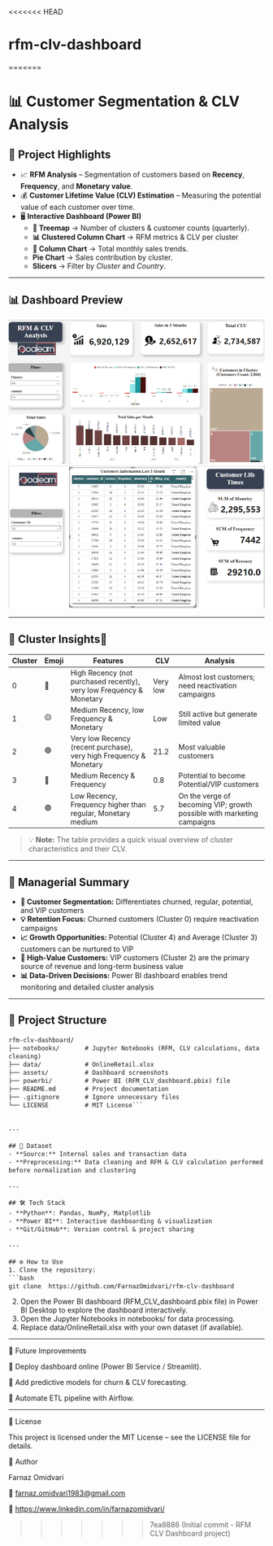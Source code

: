 <<<<<<< HEAD
# rfm-clv-dashboard
=======
# 📊 Customer Segmentation & CLV Analysis

## 🚀 Project Highlights
- 📈 **RFM Analysis** – Segmentation of customers based on **Recency**, **Frequency**, and **Monetary value**.  
- 💰 **Customer Lifetime Value (CLV) Estimation** – Measuring the potential value of each customer over time.  
- 🖥️ **Interactive Dashboard (Power BI)**  
  - **📌 Treemap** → Number of clusters & customer counts (quarterly).
  - **📊 Clustered Column Chart** → RFM metrics & CLV per cluster  
  - **🔎 Column Chart** → Total monthly sales trends.
  - **Pie Chart** → Sales contribution by cluster.
  - **Slicers** → Filter by *Cluster* and *Country*.


---

## 📊 Dashboard Preview
![Dashboard Overview](assets/dashboard_main_page.png)
![Customer Details](assets/dashboard_customer_detail.png)

---

## 📌 Cluster Insightsٰ

| Cluster | Emoji | Features | CLV | Analysis |
|---------|-------|----------|-----|---------|
| 0 | 🔴 | High Recency (not purchased recently), very low Frequency & Monetary | Very low | Almost lost customers; need reactivation campaigns |
| 1 | 🟡 | Medium Recency, low Frequency & Monetary | Low | Still active but generate limited value |
| 2 | 🟢 | Very low Recency (recent purchase), very high Frequency & Monetary | 21.2 | Most valuable customers |
| 3 | 🔵 | Medium Recency & Frequency | 0.8 | Potential to become Potential/VIP customers |
| 4 | 🟣 | Low Recency, Frequency higher than regular, Monetary medium | 5.7 | On the verge of becoming VIP; growth possible with marketing campaigns |

> 💡 **Note:** The table provides a quick visual overview of cluster characteristics and their CLV.

---

## 📝 Managerial Summary

- **🎯 Customer Segmentation:** Differentiates churned, regular, potential, and VIP customers  
- **💡 Retention Focus:** Churned customers (Cluster 0) require reactivation campaigns  
- **📈 Growth Opportunities:** Potential (Cluster 4) and Average (Cluster 3) customers can be nurtured to VIP  
- **💎 High-Value Customers:** VIP customers (Cluster 2) are the primary source of revenue and long-term business value  
- **📊 Data-Driven Decisions:** Power BI dashboard enables trend monitoring and detailed cluster analysis  

---


## 📂 Project Structure

```text
rfm-clv-dashboard/
├── notebooks/       # Jupyter Notebooks (RFM, CLV calculations, data cleaning)
├── data/            # OnlineRetail.xlsx
├── assets/          # Dashboard screenshots
├── powerbi/         # Power BI (RFM_CLV_dashboard.pbix) file
├── README.md        # Project documentation
├── .gitignore       # Ignore unnecessary files
└── LICENSE          # MIT License```


---

## 📂 Dataset
- **Source:** Internal sales and transaction data  
- **Preprocessing:** Data cleaning and RFM & CLV calculation performed before normalization and clustering  

---

## 🛠️ Tech Stack
- **Python**: Pandas, NumPy, Matplotlib  
- **Power BI**: Interactive dashboarding & visualization  
- **Git/GitHub**: Version control & project sharing  

---

## ⚙️ How to Use
1. Clone the repository:  
```bash
git clone  https://github.com/FarnazOmidvari/rfm-clv-dashboard
```
2. Open the Power BI dashboard (RFM_CLV_dashboard.pbix file) in Power BI Desktop to explore the dashboard interactively.
3. Open the Jupyter Notebooks in notebooks/ for data processing.
4. Replace data/OnlineRetail.xlsx with your own dataset (if available).


---

🚧 Future Improvements

🔹 Deploy dashboard online (Power BI Service / Streamlit).

🔹 Add predictive models for churn & CLV forecasting.

🔹 Automate ETL pipeline with Airflow.

---

📜 License

This project is licensed under the MIT License – see the LICENSE
 file for details.

👤 Author

Farnaz Omidvari

📧 farnaz.omidvari1983@gmail.com

💼 https://www.linkedin.com/in/farnazomidvari/

>>>>>>> 7ea8886 (Initial commit - RFM CLV Dashboard project)
